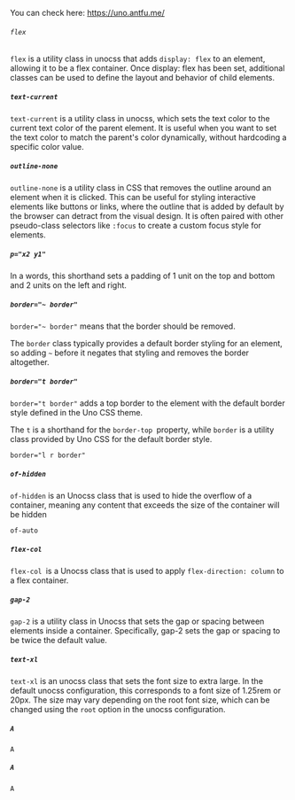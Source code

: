 
You can check here: https://uno.antfu.me/

###### `flex`
`flex` is a utility class in unocss that adds `display: flex` to an element, allowing it to be a flex container. Once display: flex has been set, additional classes can be used to define the layout and behavior of child elements.

##### `text-current`
`text-current` is a utility class in unocss, which sets the text color to the current text color of the parent element. It is useful when you want to set the text color to match the parent's color dynamically, without hardcoding a specific color value.

##### `outline-none` 
`outline-none` is a utility class in CSS that removes the outline around an element when it is clicked. This can be useful for styling interactive elements like buttons or links, where the outline that is added by default by the browser can detract from the visual design. It is often paired with other pseudo-class selectors like `:focus` to create a custom focus style for elements.

##### `p="x2 y1"` 
In a words, this shorthand sets a padding of 1 unit on the top and bottom and 2 units on the left and right.

##### `border="~ border"` 
`border="~ border"` means that the border should be removed.

The `border` class typically provides a default border styling for an element, so adding `~` before it negates that styling and removes the border altogether.


##### `border="t border"` 
`border="t border"` adds a top border to the element with the default border style defined in the Uno CSS theme.

The `t` is a shorthand for the `border-top `property, while `border` is a utility class provided by Uno CSS for the default border style.

`border="l r border"`

##### `of-hidden`
`of-hidden` is an Unocss class that is used to hide the overflow of a container, meaning any content that exceeds the size of the container will be hidden

`of-auto`

##### `flex-col`
`flex-col `is a Unocss class that is used to apply `flex-direction: column` to a flex container.

##### `gap-2`
`gap-2` is a utility class in Unocss that sets the gap or spacing between elements inside a container. Specifically, gap-2 sets the gap or spacing to be twice the default value.


##### `text-xl`
`text-xl` is an unocss class that sets the font size to extra large. In the default unocss configuration, this corresponds to a font size of 1.25rem or 20px. The size may vary depending on the root font size, which can be changed using the `root` option in the unocss configuration.

##### `A`
`A`


##### `A`
`A`